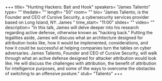 +++
title= "Hunting Hackers: Bait and Hook"
speakers= "James Taliento"
type= ""
thedate= ""
length= "50"
room= ""
bio= "James Taliento, is the Founder and CEO of Cursive Security, a cybersecurity services provider based on Long Island, NY.  James "
time_start= "11:00"
slides= ""
video= ""
description= "In this talk, James will delve deeper into his research regarding active defense, otherwise known as &quot;hacking back.&quot;  Putting the legalities aside, James will discuss what an architecture designed for attribution looks like, how it would be implemented, considerations, and how it could be successful at helping companies turn the tables on cyber adversaries.  James Taliento, Founder and CEO of Cursive Security, will walk through what an active defense designed for attacker attribution would look like. He will discuss the challenges with attribution, the benefit of attribution for intelligence purposes, and some of the ways to overcome the obstacles of switching to an offensive posture."
stub= "Taliento"
+++